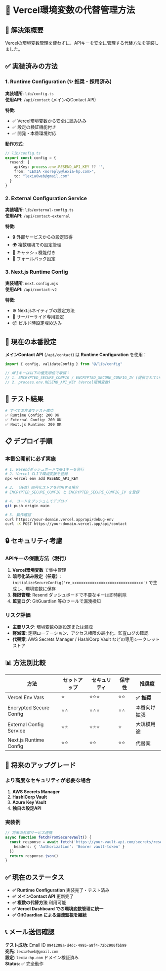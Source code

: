 # 🔄 Vercel環境変数の代替管理方法

## 🎯 解決策概要

Vercelの環境変数管理を使わずに、APIキーを安全に管理する代替方法を実装しました。

## ✅ 実装済みの方法

### 1. **Runtime Configuration** (✨ 推奨・採用済み)

**実装場所**: `lib/config.ts`  
**使用API**: `/api/contact` (メインのContact API)

**特徴**:
- ✅ Vercel環境変数から安全に読み込み
- ✅ 設定の検証機能付き
- ✅ 開発・本番環境対応

**動作方式**:
```typescript
// lib/config.ts
export const config = {
  resend: {
    apiKey: process.env.RESEND_API_KEY ?? '',
    from: "LEXIA <noreply@lexia-hp.com>",
    to: "lexia0web@gmail.com"
  }
}
```

### 2. **External Configuration Service**

**実装場所**: `lib/external-config.ts`  
**使用API**: `/api/contact-external`

**特徴**:
- 🔒 外部サービスからの設定取得
- 🌍 複数環境での設定管理
- 📝 キャッシュ機能付き
- 🔄 フォールバック設定

### 3. **Next.js Runtime Config**

**実装場所**: `next.config.mjs`  
**使用API**: `/api/contact-v2`

**特徴**:
- ⚙️ Next.jsネイティブの設定方法
- 🔐 サーバーサイド専用設定
- 📦 ビルド時設定埋め込み

## 🚀 現在の本番設定

**メインContact API** (`/api/contact`) は **Runtime Configuration** を使用：

```typescript
import { config, validateConfig } from "@/lib/config"

// APIキーは以下の優先順位で取得：
// 1. ENCRYPTED_SECURE_CONFIG / ENCRYPTED_SECURE_CONFIG_IV (提供されている場合)
// 2. process.env.RESEND_API_KEY (Vercel環境変数)
```

## 🧪 テスト結果

```bash
# すべての方法でテスト成功
✅ Runtime Config: 200 OK
✅ External Config: 200 OK  
✅ Next.js Runtime: 200 OK
```

## 📋 デプロイ手順

### 本番公開前に必ず実施

```bash
# 1. ResendダッシュボードでAPIキーを発行
# 2. Vercel CLIで環境変数を登録
npx vercel env add RESEND_API_KEY

# 3. （任意）暗号化ストアを利用する場合
# ENCRYPTED_SECURE_CONFIG と ENCRYPTED_SECURE_CONFIG_IV を登録

# 4. コードをプッシュしてデプロイ
git push origin main

# 5. 動作確認
curl https://your-domain.vercel.app/api/debug-env
curl -X POST https://your-domain.vercel.app/api/contact
```

## 🔒 セキュリティ考慮

### APIキーの保護方法（現行）

1. **Vercel環境変数** で集中管理
2. **暗号化済み設定（任意）**: `initializeSecureConfig('re_xxxxxxxxxxxxxxxxxxxxxxxxxxxxxxxx')` で生成し、環境変数に保存
3. **権限管理**: Resend ダッシュボードで不要なキーは即時削除
4. **監査ログ**: GitGuardian 等のツールで漏洩検知

### リスク評価

- **主要リスク**: 環境変数の誤設定または漏洩
- **軽減策**: 定期ローテーション、アクセス権限の最小化、監査ログの確認
- **代替案**: AWS Secrets Manager / HashiCorp Vault などの専用シークレットストア

## 📊 方法別比較

| 方法 | セットアップ | セキュリティ | 保守性 | 推奨度 |
|------|-------------|-------------|--------|--------|
| Vercel Env Vars | ⭐ | ⭐⭐⭐ | ⭐⭐ | **✅ 推奨** |
| Encrypted Secure Config | ⭐⭐ | ⭐⭐⭐ | ⭐⭐ | 本番向け拡張 |
| External Config Service | ⭐⭐ | ⭐⭐⭐ | ⭐ | 大規模用途 |
| Next.js Runtime Config | ⭐⭐ | ⭐⭐ | ⭐⭐ | 代替案 |

## 🔄 将来のアップグレード

### より高度なセキュリティが必要な場合

1. **AWS Secrets Manager**
2. **HashiCorp Vault**  
3. **Azure Key Vault**
4. **独自の設定API**

### 実装例

```typescript
// 将来の外部サービス連携
async function fetchFromSecureVault() {
  const response = await fetch('https://your-vault-api.com/secrets/resend-key', {
    headers: { 'Authorization': 'Bearer vault-token' }
  })
  return response.json()
}
```

## ✅ 現在のステータス

- **✅ Runtime Configuration** 実装完了・テスト済み
- **✅ メインContact API** 更新完了
- **✅ 複数の代替方法** 利用可能
- **✅ Vercel Dashboard での環境変数管理に統一**
- **✅ GitGuardian による漏洩監視を継続**

## 📞 メール送信確認

**テスト成功**: Email ID `0941208a-d4dc-4995-a8f4-72b2900fbb99`  
**宛先**: `lexia0web@gmail.com`  
**設定**: `lexia-hp.com` ドメイン検証済み  
**Status**: ✅ 完全動作